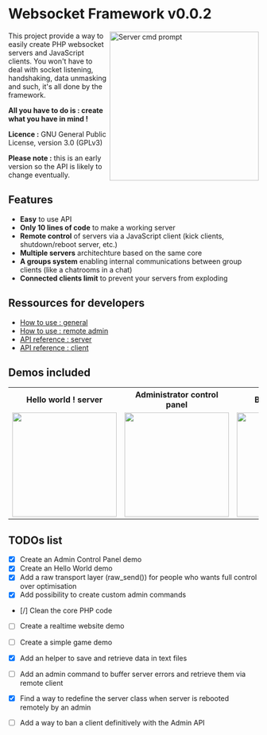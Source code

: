 Websocket Framework v0.0.2
======================================

<img src="https://raw.github.com/wmcmurray/websocket-framework/master/screenshot-server.gif" width="300" align="right" title="Server cmd prompt">
This project provide a way to easily create PHP websocket servers and JavaScript clients.
You won't have to deal with socket listening, handshaking, data unmasking and such, it's all done by the framework.

**All you have to do is : create what you have in mind !**

**Licence :** GNU General Public License, version 3.0 (GPLv3)

**Please note :** this is an early version so the API is likely to change eventually.


Features
-------------------------
* **Easy** to use API
* **Only 10 lines of code** to make a working server
* **Remote control** of servers via a JavaScript client (kick clients, shutdown/reboot server, etc.)
* **Multiple servers** architechture based on the same core
* **A groups system** enabling internal communications between group clients (like a chatrooms in a chat)
* **Connected clients limit** to prevent your servers from exploding


Ressources for developers
-------------------------
* [How to use : general](https://github.com/wmcmurray/websocket-framework/wiki/How-to-use)
* [How to use : remote admin](https://github.com/wmcmurray/websocket-framework/wiki/Remote-admin)
* [API reference : server](https://github.com/wmcmurray/websocket-framework/wiki/API-reference-:-server)
* [API reference : client](https://github.com/wmcmurray/websocket-framework/wiki/API-reference-:-client)


Demos included
-------------------------
<table>
	<tr>
		<th>Hello world ! server</th>
		<th>Administrator control panel</th>
		<th>Basic Chat server</th>
	</tr>
	<tr>
		<td>
			<img src="https://raw.github.com/wmcmurray/websocket-framework/master/public/helloworld/images/screenshot.gif" width="210">
		</td>
		<td>
			<img src="https://raw.github.com/wmcmurray/websocket-framework/master/public/admin/images/screenshot.gif" width="210">
		</td>
		<td>
			<img src="https://raw.github.com/wmcmurray/websocket-framework/master/public/chat/images/screenshot.gif" width="210">
		</td>
	</tr>
</table>

TODOs list
-------------------------
- [x] Create an Admin Control Panel demo
- [x] Create an Hello World demo
- [x] Add a raw transport layer (raw_send()) for people who wants full control over optimisation
- [x] Add possibility to create custom admin commands
- [/] Clean the core PHP code
- [ ] Create a realtime website demo
- [ ] Create a simple game demo
- [x] Add an helper to save and retrieve data in text files
- [ ] Add an admin command to buffer server errors and retrieve them via remote client
- [x] Find a way to redefine the server class when server is rebooted remotely by an admin
- [ ] Add a way to ban a client definitively with the Admin API


